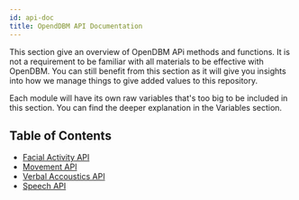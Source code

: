 ```yaml
---
id: api-doc
title: OpendDBM API Documentation
---
```


This section give an overview of OpenDBM APi methods and functions. It is not a requirement to be familiar with all materials to be effective with OpenDBM. You can still benefit from this section as it will give you insights into how we manage things to give added values to this repository.

Each module will have its own raw variables that's too big to be included in this section. You can find the deeper explanation in the Variables section.

## Table of Contents

- [Facial Activity API](/docs/facial-activity-api)
- [Movement API](/docs/movement-api)
- [Verbal Accoustics API](/docs/verbal-accoustics-api)
- [Speech API](/docs/speech-api)
